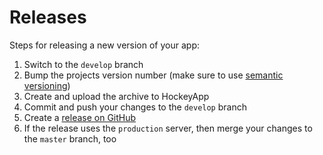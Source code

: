 # Releases

Steps for releasing a new version of your app:

1. Switch to the `develop` branch
2. Bump the projects version number (make sure to use [semantic versioning](http://semver.org/))
3. Create and upload the archive to HockeyApp
4. Commit and push your changes to the `develop` branch
5. Create a [release on GitHub](https://help.github.com/articles/creating-releases/)
6. If the release uses the `production` server, then merge your changes to the `master` branch, too
